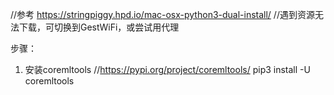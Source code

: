 //参考 https://stringpiggy.hpd.io/mac-osx-python3-dual-install/
//遇到资源无法下载，可切换到GestWiFi，或尝试用代理
<!--
export http_proxy=http://web-proxy.oa.com:8080/
export all_proxy=https://web-proxy.oa.com:8080/
export ftp_proxy=ftp://web-proxy.oa.com:8080/
export socks_proxy=socks://web-proxy.oa.com:8080/
export ALL_PROXY=https://web-proxy.oa.com:8080/
export https_proxy=https://web-proxy.oa.com:8080/
-->

步骤：
<!-- 版本不一致会导致protobuf库找不到，最好与转化库so所用的版本保持一致，否则都用最新版本，so重新编译
参考：https://blog.csdn.net/qq_21383435/article/details/81035852
-->
<!-- 编译+运行 -->
1. 安装coremltools //https://pypi.org/project/coremltools/
pip3 install -U coremltools
